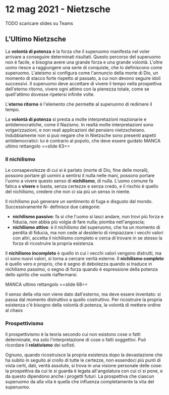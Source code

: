 # 12 mag 2021 - Nietzsche

TODO scaricare slides su Teams

## L'Ultimo Nietzsche

La **volontà di potenza** è la forza che il superuomo manifesta nel voler arrivare a conseguire determinati risultati. Questo percorso del superuomo non è facile, e bisogna avere una grande forza e una grande volontà.
L'oltre uomo riesce a raggiungere una serie di conquiste, che lo definiscono come superuomo.
L'ateismo si configura come l'annuncio della morte di Dio, un momento di stacco forte rispetto al passato, a cui non devono seguire idoli successivi. Il superuomo deve accettare di vivere il tempo nella prospettiva dell'eterno ritorno, vivere ogni attimo con la pienezza totale, come se quell'attimo dovesse ripetersi infinite volte.

L'**eterno ritorno** è l'elemento che permette al superuomo di redimere il tempo.

La **volontà di potenza** si presta a molte interpretazioni reazionarie e antidemocratiche, come il Nazismo. In realtà molte interpretazioni sono volgarizzazioni, e non reali applicazioni del pensiero nietzscheiano. Indubbiamente non si può negare che in Nietzsche sono presenti aspetti antidemocratici: lui è contrario al popolo, che deve essere guidato
MANCA ultimo rettangolo ==slide 63==

### Il nichilismo

Le consapevolezze di cui si è parlato (morte di Dio, fine delle morali), possono portare gli uomini a sentirsi il nulla nelle mani, possono portare l'uomo a vivere questo senso di **nichilismo**, di nulla.
L'uomo comune fa fatica a **vivere** e basta, senza certezze e senza credo, e il rischio è quello del nichilismo, credere che non ci sia più un senso in niente.

Il nichilismo può generare un sentimento di fuga e disgusto dal mondo. Successivamente N- definisce due categorie: 
- **nichilismo passivo**: fa si che l'uomo si lasci andare, non trovi più forza e fiducia, non abbia più volgia di fare nulla; piomba nell'angoscia; 
- **nichilismo attivo**: è il nichilismo del superuomo, che ha un momento di perdita di fiducia, ma non cede al desiderio di rimpiazzare i vecchi valori con altri, accetta il nichilismo completo e cerca di trovare in se stesso la forza di ricostruire la propria esistenza.

Il **nichilismo incompleto** è quello in cui i vecchi valori vengono distrutti, ma ci sono nuovi valori, si torna a cercare verità esterne.
Il **nichilismo completo** è quello vero e proprio, che è segno di debolezza quando si traduce in nichilismo passimo, o segno di forza quando è espressione della potenza dello spirito che vuole riaffermarsi.

MANCA ultimo rettangolo ==slide 68==

Il senso della vita non viene dato dall'esterno, ma deve essere inventato: si passa dal momento distruttivo a quello costruttivo. Per ricostruire la propria esistenza c'è bisogno della volontà di potenza, la volontà di mettere ordine al chaos

### Prospettivismo

Il prospettivismo è la teoria secondo cui non esistono cose o fatti determinate, ma solo l'interpretazione di cose o fatti soggettivi. 
Può ricordare il **relativismo** dei sofisti. 

Ognuno, quando ricostruisce la propria esistenza dopo la devastazione che ha subito in seguito al crollo di tutte le certezze, non essendoci più punti di vista certi, dati, verità assolute, si trova in una visione personale delle cose: la prospettiva da cui le si guarda è legata all'angolatura con cui ci si pone, e da questo dipendono anche i progetti futuri.
La prospettiva che ciascun superuomo da alla vita è quella che influenza completamente la vita del superuomo.